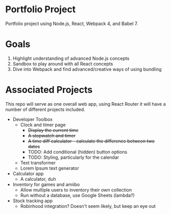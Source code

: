 # Portfolio Project

Portfolio project using Node.js, React, Webpack 4, and Babel 7.

# Goals

1) Highlight understanding of advanced Node.js concepts
2) Sandbox to play around with all React concepts
3) Dive into Webpack and find advanced/creative ways of using bundling

# Associated Projects

This repo will serve as one overall web app, using React Router it will have a number of different projects included.

* Developer Toolbox
    * Clock and timer page
        * ~~Display the current time~~
        * ~~A stopwatch and timer~~
        * ~~A time diff calculator - calculate the difference between two dates~~
        * TODO: Add conditional (hidden) button options
        * TODO: Styling, particularly for the calendar
    * Text transformer
    * Lorem Ipsum text generator
* Calculator app
    * A calculator, duh
* Inventory for games and amiibo
    * Allow multiple users to inventory their own collection
    * Run without a database, use Google Sheets (lambda?)
* Stock tracking app
    * Robinhood integration? Doesn't seem likely, but keep an eye out